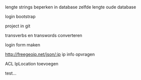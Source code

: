 lengte strings beperken in database zelfde lengte oude database

login bootstrap

project in git

transverbs en transwords converteren

login form maken

http://freegeoip.net/json/:ip ip info opvragen

ACL IpLocation toevoegen

test...